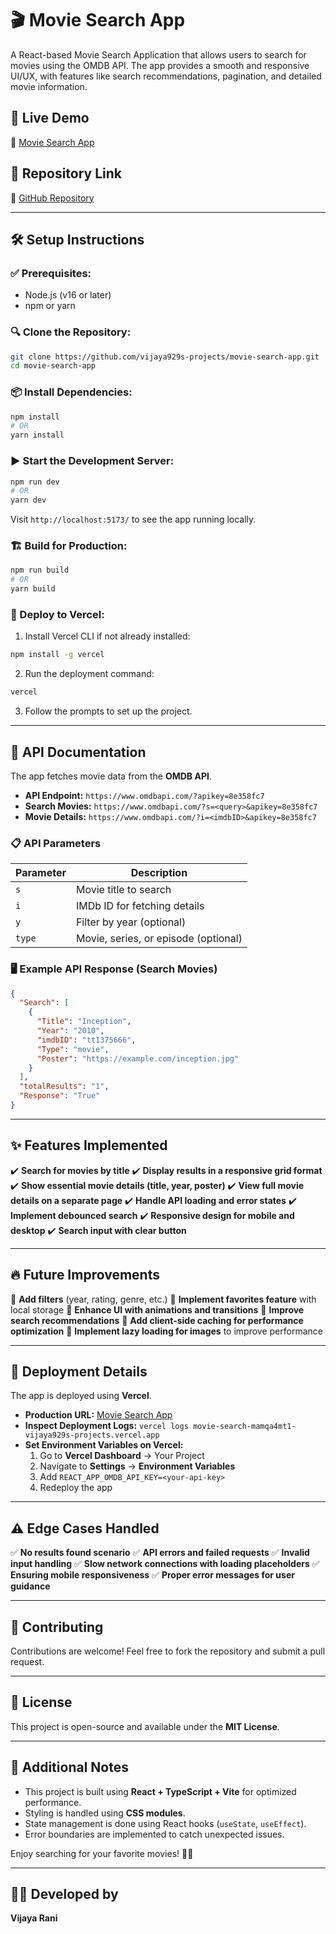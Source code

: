 # 🎬 Movie Search App

A React-based Movie Search Application that allows users to search for movies using the OMDB API. The app provides a smooth and responsive UI/UX, with features like search recommendations, pagination, and detailed movie information.

## 🚀 Live Demo
🔗 [Movie Search App](https://movie-search-inb6i4tbs-vijaya929s-projects.vercel.app/)

## 📂 Repository Link
📌 [GitHub Repository](https://github.com/vijaya929s-projects/movie-search-app)

---

## 🛠 Setup Instructions
### ✅ Prerequisites:
- Node.js (v16 or later)
- npm or yarn

### 🔍 Clone the Repository:
```sh
git clone https://github.com/vijaya929s-projects/movie-search-app.git
cd movie-search-app
```

### 📦 Install Dependencies:
```sh
npm install
# OR
yarn install
```

### ▶️ Start the Development Server:
```sh
npm run dev
# OR
yarn dev
```
Visit `http://localhost:5173/` to see the app running locally.

### 🏗️ Build for Production:
```sh
npm run build
# OR
yarn build
```

### 🚀 Deploy to Vercel:
1. Install Vercel CLI if not already installed:
```sh
npm install -g vercel
```
2. Run the deployment command:
```sh
vercel
```
3. Follow the prompts to set up the project.

---

## 📡 API Documentation
The app fetches movie data from the **OMDB API**.

- **API Endpoint:** `https://www.omdbapi.com/?apikey=8e358fc7`
- **Search Movies:** `https://www.omdbapi.com/?s=<query>&apikey=8e358fc7`
- **Movie Details:** `https://www.omdbapi.com/?i=<imdbID>&apikey=8e358fc7`

### 📋 API Parameters
| Parameter  | Description |
|------------|-------------|
| `s` | Movie title to search |
| `i` | IMDb ID for fetching details |
| `y` | Filter by year (optional) |
| `type` | Movie, series, or episode (optional) |

### 🖥️ Example API Response (Search Movies)
```json
{
  "Search": [
    {
      "Title": "Inception",
      "Year": "2010",
      "imdbID": "tt1375666",
      "Type": "movie",
      "Poster": "https://example.com/inception.jpg"
    }
  ],
  "totalResults": "1",
  "Response": "True"
}
```

---

## ✨ Features Implemented
✔️ **Search for movies by title**
✔️ **Display results in a responsive grid format**
✔️ **Show essential movie details (title, year, poster)**
✔️ **View full movie details on a separate page**
✔️ **Handle API loading and error states**
✔️ **Implement debounced search**
✔️ **Responsive design for mobile and desktop**
✔️ **Search input with clear button**

---

## 🔥 Future Improvements
🔹 **Add filters** (year, rating, genre, etc.)
🔹 **Implement favorites feature** with local storage
🔹 **Enhance UI with animations and transitions**
🔹 **Improve search recommendations**
🔹 **Add client-side caching for performance optimization**
🔹 **Implement lazy loading for images** to improve performance

---

## 📝 Deployment Details
The app is deployed using **Vercel**.
- **Production URL:** [Movie Search App](https://movie-search-inb6i4tbs-vijaya929s-projects.vercel.app/)
- **Inspect Deployment Logs:** `vercel logs movie-search-mamqa4mt1-vijaya929s-projects.vercel.app`
- **Set Environment Variables on Vercel:**
  1. Go to **Vercel Dashboard** → Your Project
  2. Navigate to **Settings** → **Environment Variables**
  3. Add `REACT_APP_OMDB_API_KEY=<your-api-key>`
  4. Redeploy the app

---

## ⚠️ Edge Cases Handled
✅ **No results found scenario**
✅ **API errors and failed requests**
✅ **Invalid input handling**
✅ **Slow network connections with loading placeholders**
✅ **Ensuring mobile responsiveness**
✅ **Proper error messages for user guidance**

---

## 🤝 Contributing
Contributions are welcome! Feel free to fork the repository and submit a pull request.

---

## 📜 License
This project is open-source and available under the **MIT License**.

---

## 📌 Additional Notes
- This project is built using **React + TypeScript + Vite** for optimized performance.
- Styling is handled using **CSS modules**.
- State management is done using React hooks (`useState`, `useEffect`).
- Error boundaries are implemented to catch unexpected issues.

Enjoy searching for your favorite movies! 🎥🍿

---

## 👩‍💻 Developed by
**Vijaya Rani**

